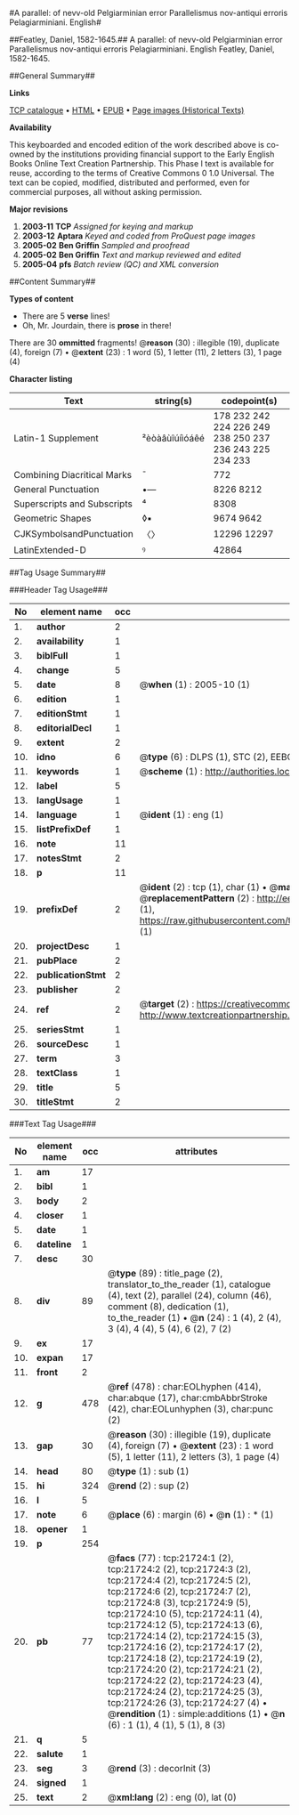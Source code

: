 #A parallel: of nevv-old Pelgiarminian error Parallelismus nov-antiqui erroris Pelagiarminiani. English#

##Featley, Daniel, 1582-1645.##
A parallel: of nevv-old Pelgiarminian error
Parallelismus nov-antiqui erroris Pelagiarminiani. English
Featley, Daniel, 1582-1645.

##General Summary##

**Links**

[TCP catalogue](http://www.ota.ox.ac.uk/tcp/)  • 
[HTML](http://tei.it.ox.ac.uk/tcp/Texts-HTML/free/A00/A00599.html)  • 
[EPUB](http://tei.it.ox.ac.uk/tcp/Texts-EPUB/free/A00/A00599.epub) • 
[Page images (Historical Texts)](https://data.historicaltexts.jisc.ac.uk/view?pubId=eebo-99856197e&pageId=eebo-99856197e-21724-1)

**Availability**

This keyboarded and encoded edition of the
	       work described above is co-owned by the institutions
	       providing financial support to the Early English Books
	       Online Text Creation Partnership. This Phase I text is
	       available for reuse, according to the terms of Creative
	       Commons 0 1.0 Universal. The text can be copied,
	       modified, distributed and performed, even for
	       commercial purposes, all without asking permission.

**Major revisions**

1. __2003-11__ __TCP__ *Assigned for keying and markup*
1. __2003-12__ __Aptara__ *Keyed and coded from ProQuest page images*
1. __2005-02__ __Ben Griffin__ *Sampled and proofread*
1. __2005-02__ __Ben Griffin__ *Text and markup reviewed and edited*
1. __2005-04__ __pfs__ *Batch review (QC) and XML conversion*

##Content Summary##

**Types of content**

  * There are 5 **verse** lines!
  * Oh, Mr. Jourdain, there is **prose** in there!

There are 30 **ommitted** fragments! 
 @__reason__ (30) : illegible (19), duplicate (4), foreign (7)  •  @__extent__ (23) : 1 word (5), 1 letter (11), 2 letters (3), 1 page (4)

**Character listing**


|Text|string(s)|codepoint(s)|
|---|---|---|
|Latin-1 Supplement|²èòàâùîúíìóáêé|178 232 242 224 226 249 238 250 237 236 243 225 234 233|
|Combining             Diacritical Marks|̄|772|
|General Punctuation|•—|8226 8212|
|Superscripts             and Subscripts|⁴|8308|
|Geometric Shapes|◊▪|9674 9642|
|CJKSymbolsandPunctuation|〈〉|12296 12297|
|LatinExtended-D|ꝰ|42864|

##Tag Usage Summary##

###Header Tag Usage###

|No|element name|occ|attributes|
|---|---|---|---|
|1.|__author__|2||
|2.|__availability__|1||
|3.|__biblFull__|1||
|4.|__change__|5||
|5.|__date__|8| @__when__ (1) : 2005-10 (1)|
|6.|__edition__|1||
|7.|__editionStmt__|1||
|8.|__editorialDecl__|1||
|9.|__extent__|2||
|10.|__idno__|6| @__type__ (6) : DLPS (1), STC (2), EEBO-CITATION (1), PROQUEST (1), VID (1)|
|11.|__keywords__|1| @__scheme__ (1) : http://authorities.loc.gov/ (1)|
|12.|__label__|5||
|13.|__langUsage__|1||
|14.|__language__|1| @__ident__ (1) : eng (1)|
|15.|__listPrefixDef__|1||
|16.|__note__|11||
|17.|__notesStmt__|2||
|18.|__p__|11||
|19.|__prefixDef__|2| @__ident__ (2) : tcp (1), char (1)  •  @__matchPattern__ (2) : ([0-9\-]+):([0-9IVX]+) (1), (.+) (1)  •  @__replacementPattern__ (2) : http://eebo.chadwyck.com/downloadtiff?vid=$1&page=$2 (1), https://raw.githubusercontent.com/textcreationpartnership/Texts/master/tcpchars.xml#$1 (1)|
|20.|__projectDesc__|1||
|21.|__pubPlace__|2||
|22.|__publicationStmt__|2||
|23.|__publisher__|2||
|24.|__ref__|2| @__target__ (2) : https://creativecommons.org/publicdomain/zero/1.0/ (1), http://www.textcreationpartnership.org/docs/. (1)|
|25.|__seriesStmt__|1||
|26.|__sourceDesc__|1||
|27.|__term__|3||
|28.|__textClass__|1||
|29.|__title__|5||
|30.|__titleStmt__|2||


###Text Tag Usage###

|No|element name|occ|attributes|
|---|---|---|---|
|1.|__am__|17||
|2.|__bibl__|1||
|3.|__body__|2||
|4.|__closer__|1||
|5.|__date__|1||
|6.|__dateline__|1||
|7.|__desc__|30||
|8.|__div__|89| @__type__ (89) : title_page (2), translator_to_the_reader (1), catalogue (4), text (2), parallel (24), column (46), comment (8), dedication (1), to_the_reader (1)  •  @__n__ (24) : 1 (4), 2 (4), 3 (4), 4 (4), 5 (4), 6 (2), 7 (2)|
|9.|__ex__|17||
|10.|__expan__|17||
|11.|__front__|2||
|12.|__g__|478| @__ref__ (478) : char:EOLhyphen (414), char:abque (17), char:cmbAbbrStroke (42), char:EOLunhyphen (3), char:punc (2)|
|13.|__gap__|30| @__reason__ (30) : illegible (19), duplicate (4), foreign (7)  •  @__extent__ (23) : 1 word (5), 1 letter (11), 2 letters (3), 1 page (4)|
|14.|__head__|80| @__type__ (1) : sub (1)|
|15.|__hi__|324| @__rend__ (2) : sup (2)|
|16.|__l__|5||
|17.|__note__|6| @__place__ (6) : margin (6)  •  @__n__ (1) : * (1)|
|18.|__opener__|1||
|19.|__p__|254||
|20.|__pb__|77| @__facs__ (77) : tcp:21724:1 (2), tcp:21724:2 (2), tcp:21724:3 (2), tcp:21724:4 (2), tcp:21724:5 (2), tcp:21724:6 (2), tcp:21724:7 (2), tcp:21724:8 (3), tcp:21724:9 (5), tcp:21724:10 (5), tcp:21724:11 (4), tcp:21724:12 (5), tcp:21724:13 (6), tcp:21724:14 (2), tcp:21724:15 (3), tcp:21724:16 (2), tcp:21724:17 (2), tcp:21724:18 (2), tcp:21724:19 (2), tcp:21724:20 (2), tcp:21724:21 (2), tcp:21724:22 (2), tcp:21724:23 (4), tcp:21724:24 (2), tcp:21724:25 (3), tcp:21724:26 (3), tcp:21724:27 (4)  •  @__rendition__ (1) : simple:additions (1)  •  @__n__ (6) : 1 (1), 4 (1), 5 (1), 8 (3)|
|21.|__q__|5||
|22.|__salute__|1||
|23.|__seg__|3| @__rend__ (3) : decorInit (3)|
|24.|__signed__|1||
|25.|__text__|2| @__xml:lang__ (2) : eng (0), lat (0)|
